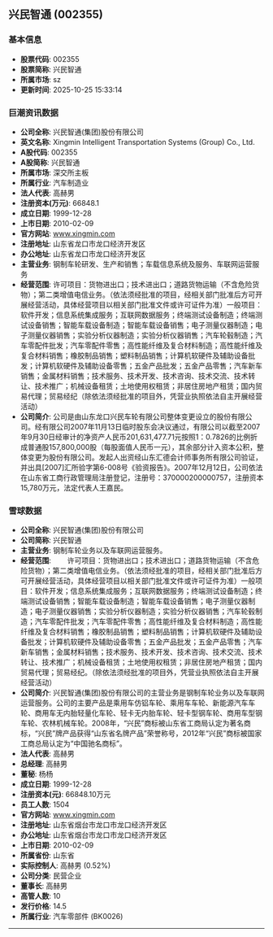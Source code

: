 ## 兴民智通 (002355)

### 基本信息

- **股票代码**: 002355
- **股票简称**: 兴民智通
- **所属市场**: sz
- **更新时间**: 2025-10-25 15:33:14

### 巨潮资讯数据

- **公司全称**: 兴民智通(集团)股份有限公司
- **英文名称**: Xingmin Intelligent Transportation Systems (Group) Co., Ltd.
- **A股代码**: 002355
- **A股简称**: 兴民智通
- **所属市场**: 深交所主板
- **所属行业**: 汽车制造业
- **法人代表**: 高赫男
- **注册资本(万元)**: 66848.1
- **成立日期**: 1999-12-28
- **上市日期**: 2010-02-09
- **官方网站**: www.xingmin.com
- **注册地址**: 山东省龙口市龙口经济开发区
- **办公地址**: 山东省龙口市龙口经济开发区
- **主营业务**: 钢制车轮研发、生产和销售；车载信息系统及服务、车联网运营服务
- **经营范围**: 许可项目：货物进出口；技术进出口；道路货物运输（不含危险货物）；第二类增值电信业务。（依法须经批准的项目，经相关部门批准后方可开展经营活动，具体经营项目以相关部门批准文件或许可证件为准）一般项目：软件开发；信息系统集成服务；互联网数据服务；终端测试设备制造；终端测试设备销售；智能车载设备制造；智能车载设备销售；电子测量仪器制造；电子测量仪器销售；实验分析仪器制造；实验分析仪器销售；汽车轮毂制造；汽车零配件批发；汽车零配件零售；高性能纤维及复合材料制造；高性能纤维及复合材料销售；橡胶制品销售；塑料制品销售；计算机软硬件及辅助设备批发；计算机软硬件及辅助设备零售；五金产品批发；五金产品零售；汽车新车销售；金属材料销售；技术服务、技术开发、技术咨询、技术交流、技术转让、技术推广；机械设备租赁；土地使用权租赁；非居住房地产租赁；国内贸易代理；贸易经纪（除依法须经批准的项目外，凭营业执照依法自主开展经营活动）
- **公司简介**: 公司是由山东龙口兴民车轮有限公司整体变更设立的股份有限公司。经有限公司2007年11月13日临时股东会决议通过，有限公司以截至2007年9月30日经审计的净资产人民币201,631,477.71元按照1：0.7826的比例折成普通股157,800,000股（每股面值人民币一元），其余部分计入资本公积，整体变更为股份有限公司。发起人出资经山东汇德会计师事务所有限公司验证，并出具[2007]汇所验字第6-008号《验资报告》。2007年12月12日，公司依法在山东省工商行政管理局注册登记，注册号：370000200000757，注册资本15,780万元，法定代表人王嘉民。

### 雪球数据

- **公司全称**: 兴民智通(集团)股份有限公司
- **公司简称**: 兴民智通
- **主营业务**: 钢制车轮业务以及车联网运营服务。
- **经营范围**: 　　许可项目：货物进出口；技术进出口；道路货物运输（不含危险货物）；第二类增值电信业务。（依法须经批准的项目，经相关部门批准后方可开展经营活动，具体经营项目以相关部门批准文件或许可证件为准）一般项目：软件开发；信息系统集成服务；互联网数据服务；终端测试设备制造；终端测试设备销售；智能车载设备制造；智能车载设备销售；电子测量仪器制造；电子测量仪器销售；实验分析仪器制造；实验分析仪器销售；汽车轮毂制造；汽车零配件批发；汽车零配件零售；高性能纤维及复合材料制造；高性能纤维及复合材料销售；橡胶制品销售；塑料制品销售；计算机软硬件及辅助设备批发；计算机软硬件及辅助设备零售；五金产品批发；五金产品零售；汽车新车销售；金属材料销售；技术服务、技术开发、技术咨询、技术交流、技术转让、技术推广；机械设备租赁；土地使用权租赁；非居住房地产租赁；国内贸易代理；贸易经纪。（除依法须经批准的项目外，凭营业执照依法自主开展经营活动）
- **公司简介**: 兴民智通(集团)股份有限公司的主营业务是钢制车轮业务以及车联网运营服务。公司的主要产品是乘用车仿铝车轮、乘用车车轮、新能源汽车车轮、商用车无内胎轻量化车轮、轻卡无内胎车轮、轻卡型钢车轮、商用车型钢车轮、农林机械车轮。2008年，“兴民”商标被山东省工商局认定为著名商标，“兴民”牌产品获得“山东省名牌产品”荣誉称号，2012年“兴民”商标被国家工商总局认定为“中国驰名商标”。
- **法人代表**: 高赫男
- **总经理**: 高赫男
- **董秘**: 杨杨
- **成立日期**: 1999-12-28
- **注册资本(元)**: 66848.10万元
- **员工人数**: 1504
- **官方网站**: www.xingmin.com
- **注册地址**: 山东省烟台市龙口市龙口经济开发区
- **办公地址**: 山东省烟台市龙口市龙口经济开发区
- **上市日期**: 2010-02-09
- **所属省份**: 山东省
- **实际控制人**: 高赫男 (0.52%)
- **公司分类**: 民营企业
- **董事长**: 高赫男
- **高管人数**: 10
- **发行价格**: 14.5
- **所属行业**: 汽车零部件 (BK0026)

---
